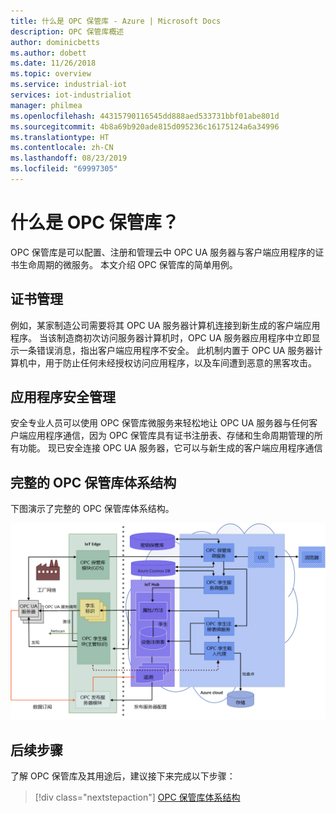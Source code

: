 ```yaml
---
title: 什么是 OPC 保管库 - Azure | Microsoft Docs
description: OPC 保管库概述
author: dominicbetts
ms.author: dobett
ms.date: 11/26/2018
ms.topic: overview
ms.service: industrial-iot
services: iot-industrialiot
manager: philmea
ms.openlocfilehash: 44315790116545dd888aed533731bbf01abe801d
ms.sourcegitcommit: 4b8a69b920ade815d095236c16175124a6a34996
ms.translationtype: HT
ms.contentlocale: zh-CN
ms.lasthandoff: 08/23/2019
ms.locfileid: "69997305"
---
```

# <a name="what-is-opc-vault"></a>什么是 OPC 保管库？

OPC 保管库是可以配置、注册和管理云中 OPC UA 服务器与客户端应用程序的证书生命周期的微服务。 本文介绍 OPC 保管库的简单用例。

## <a name="certificate-management"></a>证书管理

例如，某家制造公司需要将其 OPC UA 服务器计算机连接到新生成的客户端应用程序。 当该制造商初次访问服务器计算机时，OPC UA 服务器应用程序中立即显示一条错误消息，指出客户端应用程序不安全。 此机制内置于 OPC UA 服务器计算机中，用于防止任何未经授权访问应用程序，以及车间遭到恶意的黑客攻击。

## <a name="application-security-management"></a>应用程序安全管理
安全专业人员可以使用 OPC 保管库微服务来轻松地让 OPC UA 服务器与任何客户端应用程序通信，因为 OPC 保管库具有证书注册表、存储和生命周期管理的所有功能。 现已安全连接 OPC UA 服务器，它可以与新生成的客户端应用程序通信

## <a name="the-complete-opc-vault-architecture"></a>完整的 OPC 保管库体系结构
下图演示了完整的 OPC 保管库体系结构。

![OPC 保管库体系结构](media/overview-opc-vault-architecture/opc-vault.png)

## <a name="next-steps"></a>后续步骤

了解 OPC 保管库及其用途后，建议接下来完成以下步骤：

> [!div class="nextstepaction"]
> [OPC 保管库体系结构](overview-opc-vault-architecture.md)
